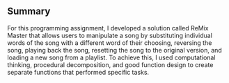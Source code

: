 ## Summary

For this programming assignment, I developed a solution called ReMix Master that allows users to manipulate a song by substituting individual words of the song with a different word of their choosing, reversing the song, playing back the song, resetting the song to the original version, and loading a new song from a playlist. To achieve this, I used computational thinking, procedural decomposition, and good function design to create separate functions that performed specific tasks.

